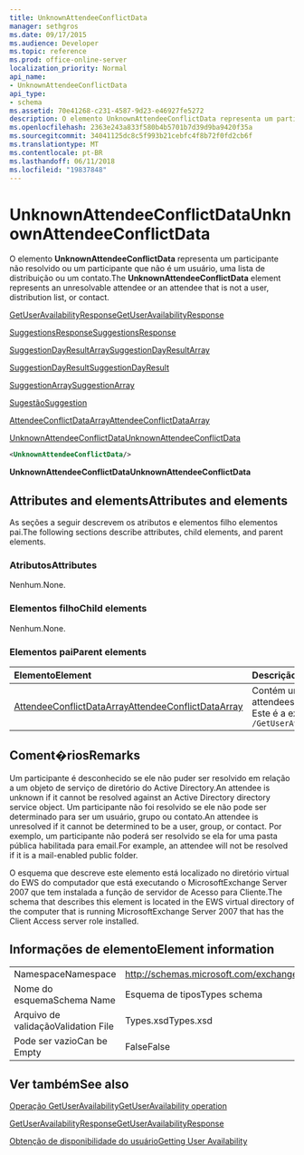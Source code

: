 ```yaml
---
title: UnknownAttendeeConflictData
manager: sethgros
ms.date: 09/17/2015
ms.audience: Developer
ms.topic: reference
ms.prod: office-online-server
localization_priority: Normal
api_name:
- UnknownAttendeeConflictData
api_type:
- schema
ms.assetid: 70e41268-c231-4587-9d23-e46927fe5272
description: O elemento UnknownAttendeeConflictData representa um participante não resolvido ou um participante que não é um usuário, uma lista de distribuição ou um contato.
ms.openlocfilehash: 2363e243a833f580b4b5701b7d39d9ba9420f35a
ms.sourcegitcommit: 34041125dc8c5f993b21cebfc4f8b72f0fd2cb6f
ms.translationtype: MT
ms.contentlocale: pt-BR
ms.lasthandoff: 06/11/2018
ms.locfileid: "19837848"
---
```

# <a name="unknownattendeeconflictdata"></a><span data-ttu-id="815fc-103">UnknownAttendeeConflictData</span><span class="sxs-lookup"><span data-stu-id="815fc-103">UnknownAttendeeConflictData</span></span>

<span data-ttu-id="815fc-104">O elemento **UnknownAttendeeConflictData** representa um participante não resolvido ou um participante que não é um usuário, uma lista de distribuição ou um contato.</span><span class="sxs-lookup"><span data-stu-id="815fc-104">The **UnknownAttendeeConflictData** element represents an unresolvable attendee or an attendee that is not a user, distribution list, or contact.</span></span> 
  
[<span data-ttu-id="815fc-105">GetUserAvailabilityResponse</span><span class="sxs-lookup"><span data-stu-id="815fc-105">GetUserAvailabilityResponse</span></span>](getuseravailabilityresponse.md)
  
[<span data-ttu-id="815fc-106">SuggestionsResponse</span><span class="sxs-lookup"><span data-stu-id="815fc-106">SuggestionsResponse</span></span>](suggestionsresponse.md)
  
[<span data-ttu-id="815fc-107">SuggestionDayResultArray</span><span class="sxs-lookup"><span data-stu-id="815fc-107">SuggestionDayResultArray</span></span>](suggestiondayresultarray.md)
  
[<span data-ttu-id="815fc-108">SuggestionDayResult</span><span class="sxs-lookup"><span data-stu-id="815fc-108">SuggestionDayResult</span></span>](suggestiondayresult.md)
  
[<span data-ttu-id="815fc-109">SuggestionArray</span><span class="sxs-lookup"><span data-stu-id="815fc-109">SuggestionArray</span></span>](suggestionarray.md)
  
[<span data-ttu-id="815fc-110">Sugestão</span><span class="sxs-lookup"><span data-stu-id="815fc-110">Suggestion</span></span>](suggestion.md)
  
[<span data-ttu-id="815fc-111">AttendeeConflictDataArray</span><span class="sxs-lookup"><span data-stu-id="815fc-111">AttendeeConflictDataArray</span></span>](attendeeconflictdataarray.md)
  
[<span data-ttu-id="815fc-112">UnknownAttendeeConflictData</span><span class="sxs-lookup"><span data-stu-id="815fc-112">UnknownAttendeeConflictData</span></span>](unknownattendeeconflictdata.md)
  
```xml
<UnknownAttendeeConflictData/>
```

 <span data-ttu-id="815fc-113">**UnknownAttendeeConflictData**</span><span class="sxs-lookup"><span data-stu-id="815fc-113">**UnknownAttendeeConflictData**</span></span>
## <a name="attributes-and-elements"></a><span data-ttu-id="815fc-114">Attributes and elements</span><span class="sxs-lookup"><span data-stu-id="815fc-114">Attributes and elements</span></span>

<span data-ttu-id="815fc-115">As seções a seguir descrevem os atributos e elementos filho elementos pai.</span><span class="sxs-lookup"><span data-stu-id="815fc-115">The following sections describe attributes, child elements, and parent elements.</span></span>
  
### <a name="attributes"></a><span data-ttu-id="815fc-116">Atributos</span><span class="sxs-lookup"><span data-stu-id="815fc-116">Attributes</span></span>

<span data-ttu-id="815fc-117">Nenhum.</span><span class="sxs-lookup"><span data-stu-id="815fc-117">None.</span></span>
  
### <a name="child-elements"></a><span data-ttu-id="815fc-118">Elementos filho</span><span class="sxs-lookup"><span data-stu-id="815fc-118">Child elements</span></span>

<span data-ttu-id="815fc-119">Nenhum.</span><span class="sxs-lookup"><span data-stu-id="815fc-119">None.</span></span>
  
### <a name="parent-elements"></a><span data-ttu-id="815fc-120">Elementos pai</span><span class="sxs-lookup"><span data-stu-id="815fc-120">Parent elements</span></span>

|<span data-ttu-id="815fc-121">**Elemento**</span><span class="sxs-lookup"><span data-stu-id="815fc-121">**Element**</span></span>|<span data-ttu-id="815fc-122">**Descrição**</span><span class="sxs-lookup"><span data-stu-id="815fc-122">**Description**</span></span>|
|:-----|:-----|
|[<span data-ttu-id="815fc-123">AttendeeConflictDataArray</span><span class="sxs-lookup"><span data-stu-id="815fc-123">AttendeeConflictDataArray</span></span>](attendeeconflictdataarray.md) <br/> |<span data-ttu-id="815fc-124">Contém uma matriz de dados de conflito para participantes consultados identificados na [operação GetUserAvailability](getuseravailability-operation.md).</span><span class="sxs-lookup"><span data-stu-id="815fc-124">Contains an array of conflict data for queried attendees identified in the [GetUserAvailability operation](getuseravailability-operation.md).</span></span>  <br/> <span data-ttu-id="815fc-125">Este é a expressão XPath para esse elemento:</span><span class="sxs-lookup"><span data-stu-id="815fc-125">The following is the XPath expression to this element:</span></span>  <br/>  `/GetUserAvailabilityResponse/SuggestionsResponse/SuggestionDayResultArray/SuggestionDayResult[i]/SuggestionArray/Suggestion[i]/AttendeeConflictDataArray` <br/> |
   
## <a name="remarks"></a><span data-ttu-id="815fc-126">Coment�rios</span><span class="sxs-lookup"><span data-stu-id="815fc-126">Remarks</span></span>

<span data-ttu-id="815fc-127">Um participante é desconhecido se ele não puder ser resolvido em relação a um objeto de serviço de diretório do Active Directory.</span><span class="sxs-lookup"><span data-stu-id="815fc-127">An attendee is unknown if it cannot be resolved against an Active Directory directory service object.</span></span> <span data-ttu-id="815fc-128">Um participante não foi resolvido se ele não pode ser determinado para ser um usuário, grupo ou contato.</span><span class="sxs-lookup"><span data-stu-id="815fc-128">An attendee is unresolved if it cannot be determined to be a user, group, or contact.</span></span> <span data-ttu-id="815fc-129">Por exemplo, um participante não poderá ser resolvido se ela for uma pasta pública habilitada para email.</span><span class="sxs-lookup"><span data-stu-id="815fc-129">For example, an attendee will not be resolved if it is a mail-enabled public folder.</span></span>
  
<span data-ttu-id="815fc-130">O esquema que descreve este elemento está localizado no diretório virtual do EWS do computador que está executando o MicrosoftExchange Server 2007 que tem instalada a função de servidor de Acesso para Cliente.</span><span class="sxs-lookup"><span data-stu-id="815fc-130">The schema that describes this element is located in the EWS virtual directory of the computer that is running MicrosoftExchange Server 2007 that has the Client Access server role installed.</span></span>
  
## <a name="element-information"></a><span data-ttu-id="815fc-131">Informações de elemento</span><span class="sxs-lookup"><span data-stu-id="815fc-131">Element information</span></span>

|||
|:-----|:-----|
|<span data-ttu-id="815fc-132">Namespace</span><span class="sxs-lookup"><span data-stu-id="815fc-132">Namespace</span></span>  <br/> |http://schemas.microsoft.com/exchange/services/2006/types  <br/> |
|<span data-ttu-id="815fc-133">Nome do esquema</span><span class="sxs-lookup"><span data-stu-id="815fc-133">Schema Name</span></span>  <br/> |<span data-ttu-id="815fc-134">Esquema de tipos</span><span class="sxs-lookup"><span data-stu-id="815fc-134">Types schema</span></span>  <br/> |
|<span data-ttu-id="815fc-135">Arquivo de validação</span><span class="sxs-lookup"><span data-stu-id="815fc-135">Validation File</span></span>  <br/> |<span data-ttu-id="815fc-136">Types.xsd</span><span class="sxs-lookup"><span data-stu-id="815fc-136">Types.xsd</span></span>  <br/> |
|<span data-ttu-id="815fc-137">Pode ser vazio</span><span class="sxs-lookup"><span data-stu-id="815fc-137">Can be Empty</span></span>  <br/> |<span data-ttu-id="815fc-138">False</span><span class="sxs-lookup"><span data-stu-id="815fc-138">False</span></span>  <br/> |
   
## <a name="see-also"></a><span data-ttu-id="815fc-139">Ver também</span><span class="sxs-lookup"><span data-stu-id="815fc-139">See also</span></span>



[<span data-ttu-id="815fc-140">Operação GetUserAvailability</span><span class="sxs-lookup"><span data-stu-id="815fc-140">GetUserAvailability operation</span></span>](getuseravailability-operation.md)
  
[<span data-ttu-id="815fc-141">GetUserAvailabilityResponse</span><span class="sxs-lookup"><span data-stu-id="815fc-141">GetUserAvailabilityResponse</span></span>](getuseravailabilityresponse.md)


[<span data-ttu-id="815fc-142">Obtenção de disponibilidade do usuário</span><span class="sxs-lookup"><span data-stu-id="815fc-142">Getting User Availability</span></span>](http://msdn.microsoft.com/library/d4133fcb-9b0f-4e6b-aadf-a389da83516a%28Office.15%29.aspx)

